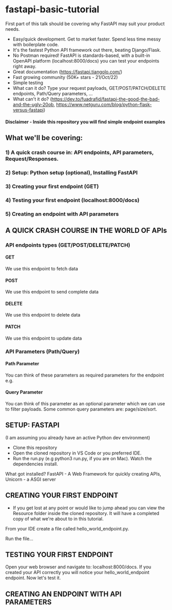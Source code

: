 # fastapi-basic-tutorial

First part of this talk should be covering why FastAPI may suit your product needs.
- Easy/quick development. Get to market faster. Spend less time messy with boilerplate code.
- It's the fastest Python API framework out there, beating Django/Flask.
- No Postman required! FastAPI is standards-based, with a built-in OpenAPI platform (localhost:8000/docs) you can test your endpoints right away.
- Great documentation (https://fastapi.tiangolo.com/)
- Fast growing community (50K+ stars - 21/Oct/22)
- Simple testing
- What can it do? Type your request payloads, GET/POST/PATCH/DELETE endpoints, Path/Query parameters, ...
- What can't it do? (https://dev.to/fuadrafid/fastapi-the-good-the-bad-and-the-ugly-20ob, https://www.netguru.com/blog/python-flask-versus-fastapi)


#### Disclaimer - Inside this repository you will find simple endpoint examples

## What we'll be covering:
### 1) A quick crash course in: API endpoints, API parameters, Request/Responses. 
### 2) Setup: Python setup (optional), Installing FastAPI
### 3) Creating your first endpoint (GET)
### 4) Testing your first endpoint (localhost:8000/docs)
### 5) Creating an endpoint with API parameters

## A QUICK CRASH COURSE IN THE WORLD OF APIs

### API endpoints types (GET/POST/DELETE/PATCH)

#### GET
We use this endpoint to fetch data

#### POST
We use this endpoint to send complete data

#### DELETE
We use this endpoint to delete data

#### PATCH
We use this endpoint to update data

### API Parameters (Path/Query)

#### Path Parameter
You can think of these parameters as required parameters for the endpoint
e.g.

#### Query Parameter
You can think of this parameter as an optional parameter which we can use to filter payloads.
Some common query parameters are: page/size/sort.

## SETUP: FASTAPI
(I am assuming you already have an active Python dev environment)

- Clone this repository
- Open the cloned repository in VS Code or you preferred IDE.
- Run the run.py (e.g python3 run.py, if you are on Mac). Watch the dependencies install. 

What got installed? FastAPI - A Web Framework for quickly creating APIs, Unicorn - a ASGI server

## CREATING YOUR FIRST ENDPOINT

* If you get lost at any point or would like to jump ahead you can view the Resource folder inside the cloned repository. It will have a completed copy of what we're about to in this tutorial.

From your IDE create a file called hello_world_endpoint.py.

Run the file...

## TESTING YOUR FIRST ENDPOINT

Open your web browser and navigate to: localhost:8000/docs. If you created your API correctly you will notice your hello_world_endpoint endpoint.
Now let's test it.

## CREATING AN ENDPOINT WITH API PARAMETERS


